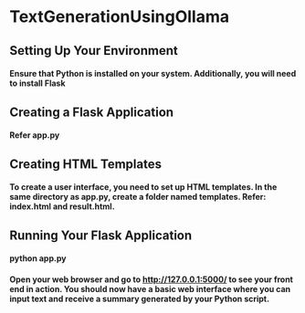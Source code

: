 # TextGenerationUsingOllama

## Setting Up Your Environment
#### Ensure that Python is installed on your system. Additionally, you will need to install Flask


## Creating a Flask Application
#### Refer app.py 

## Creating HTML Templates
#### To create a user interface, you need to set up HTML templates. In the same directory as app.py, create a folder named templates. Refer: index.html and result.html.

## Running Your Flask Application
#### python app.py

#### Open your web browser and go to http://127.0.0.1:5000/ to see your front end in action. You should now have a basic web interface where you can input text and receive a summary generated by your Python script.
